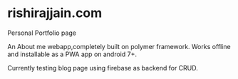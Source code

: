 # rishirajjain.com
Personal Portfolio page


An About me webapp,completely built on polymer framework. Works offline and installable as a PWA app on android 7+.  

Currently testing blog page using firebase as backend for CRUD.

